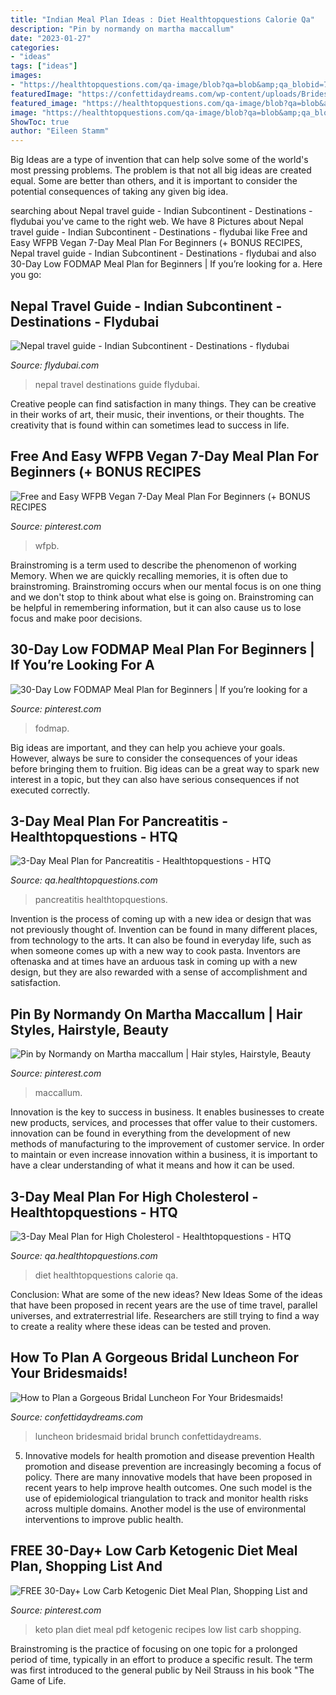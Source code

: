 ```yaml
---
title: "Indian Meal Plan Ideas : Diet Healthtopquestions Calorie Qa"
description: "Pin by normandy on martha maccallum"
date: "2023-01-27"
categories:
- "ideas"
tags: ["ideas"]
images:
- "https://healthtopquestions.com/qa-image/blob?qa=blob&amp;qa_blobid=7108681222846530831"
featuredImage: "https://confettidaydreams.com/wp-content/uploads/Bridesmaid-Luncheon-5.jpg"
featured_image: "https://healthtopquestions.com/qa-image/blob?qa=blob&amp;qa_blobid=7108681222846530831"
image: "https://healthtopquestions.com/qa-image/blob?qa=blob&amp;qa_blobid=8206115903030320586"
ShowToc: true
author: "Eileen Stamm"
---
```



Big Ideas are a type of invention that can help solve some of the world's most pressing problems. The problem is that not all big ideas are created equal. Some are better than others, and it is important to consider the potential consequences of taking any given big idea.

	

		
searching about Nepal travel guide - Indian Subcontinent - Destinations - flydubai you've came to the right web. We have 8 Pictures about Nepal travel guide - Indian Subcontinent - Destinations - flydubai like Free and Easy WFPB Vegan 7-Day Meal Plan For Beginners (+ BONUS RECIPES, Nepal travel guide - Indian Subcontinent - Destinations - flydubai and also 30-Day Low FODMAP Meal Plan for Beginners | If you’re looking for a. Here you go:
		
    
## Nepal Travel Guide - Indian Subcontinent - Destinations - Flydubai

<img loading=lazy src="https://www.flydubai.com/en/media/Nepal_Hero_tcm8-33242.jpg" onerror="this.onerror=null;this.src='https://tse2.mm.bing.net/th?id=OIP._W7s7TSHsXi97zf0OG63TgHaCx&amp;pid=15.1';" alt="Nepal travel guide - Indian Subcontinent - Destinations - flydubai">

_Source: flydubai.com_

>nepal travel destinations guide flydubai. 

	

Creative people can find satisfaction in many things. They can be creative in their works of art, their music, their inventions, or their thoughts. The creativity that is found within can sometimes lead to success in life.

    
## Free And Easy WFPB Vegan 7-Day Meal Plan For Beginners (+ BONUS RECIPES

<img loading=lazy src="https://i.pinimg.com/736x/70/09/dc/7009dcee77be1c3e99a01279c4663753.jpg" onerror="this.onerror=null;this.src='https://tse2.mm.bing.net/th?id=OIP.9GyDgpm4YZcmtOyQvodrDQHaL0&amp;pid=15.1';" alt="Free and Easy WFPB Vegan 7-Day Meal Plan For Beginners (+ BONUS RECIPES">

_Source: pinterest.com_

>wfpb. 

	

Brainstroming is a term used to describe the phenomenon of working Memory. When we are quickly recalling memories, it is often due to brainstroming. Brainstroming occurs when our mental focus is on one thing and we don't stop to think about what else is going on. Brainstroming can be helpful in remembering information, but it can also cause us to lose focus and make poor decisions.

    
## 30-Day Low FODMAP Meal Plan For Beginners | If You’re Looking For A

<img loading=lazy src="https://i.pinimg.com/736x/62/9c/ac/629cac4eea19494a0d7b81f9cc924956.jpg" onerror="this.onerror=null;this.src='https://tse4.mm.bing.net/th?id=OIP.70pGHRFSBRvYOgf3FymzZQHaLH&amp;pid=15.1';" alt="30-Day Low FODMAP Meal Plan for Beginners | If you’re looking for a">

_Source: pinterest.com_

>fodmap. 

	

Big ideas are important, and they can help you achieve your goals. However, always be sure to consider the consequences of your ideas before bringing them to fruition. Big ideas can be a great way to spark new interest in a topic, but they can also have serious consequences if not executed correctly.

    
## 3-Day Meal Plan For Pancreatitis - Healthtopquestions - HTQ

<img loading=lazy src="https://healthtopquestions.com/qa-image/blob?qa=blob&amp;qa_blobid=8206115903030320586" onerror="this.onerror=null;this.src='https://tse2.mm.bing.net/th?id=OIP.NRmuyr2rZRK1_UyDjJleLgAAAA&amp;pid=15.1';" alt="3-Day Meal Plan for Pancreatitis - Healthtopquestions - HTQ">

_Source: qa.healthtopquestions.com_

>pancreatitis healthtopquestions. 

	

Invention is the process of coming up with a new idea or design that was not previously thought of. Invention can be found in many different places, from technology to the arts. It can also be found in everyday life, such as when someone comes up with a new way to cook pasta. Inventors are oftenaska and at times have an arduous task in coming up with a new design, but they are also rewarded with a sense of accomplishment and satisfaction.

    
## Pin By Normandy On Martha Maccallum | Hair Styles, Hairstyle, Beauty

<img loading=lazy src="https://i.pinimg.com/736x/ca/7a/90/ca7a9061c55397c2708b2af2b92177dc.jpg" onerror="this.onerror=null;this.src='https://tse2.mm.bing.net/th?id=OIP.sLDKBIvpnEBRbSwaXZU0VAHaNL&amp;pid=15.1';" alt="Pin by Normandy on Martha maccallum | Hair styles, Hairstyle, Beauty">

_Source: pinterest.com_

>maccallum. 

	

Innovation is the key to success in business. It enables businesses to create new products, services, and processes that offer value to their customers. innovation can be found in everything from the development of new methods of manufacturing to the improvement of customer service. In order to maintain or even increase innovation within a business, it is important to have a clear understanding of what it means and how it can be used.

    
## 3-Day Meal Plan For High Cholesterol - Healthtopquestions - HTQ

<img loading=lazy src="https://healthtopquestions.com/qa-image/blob?qa=blob&amp;qa_blobid=7108681222846530831" onerror="this.onerror=null;this.src='https://tse2.mm.bing.net/th?id=OIP.yflRo0k7s7mj540exzA-pAAAAA&amp;pid=15.1';" alt="3-Day Meal Plan for High Cholesterol - Healthtopquestions - HTQ">

_Source: qa.healthtopquestions.com_

>diet healthtopquestions calorie qa. 

	

Conclusion: What are some of the new ideas?
New Ideas
Some of the ideas that have been proposed in recent years are the use of time travel, parallel universes, and extraterrestrial life. Researchers are still trying to find a way to create a reality where these ideas can be tested and proven.

    
## How To Plan A Gorgeous Bridal Luncheon For Your Bridesmaids!

<img loading=lazy src="https://confettidaydreams.com/wp-content/uploads/Bridesmaid-Luncheon-5.jpg" onerror="this.onerror=null;this.src='https://tse2.mm.bing.net/th?id=OIP.ntyphZ79lKrvrurJzqZapwHaKH&amp;pid=15.1';" alt="How to Plan a Gorgeous Bridal Luncheon For Your Bridesmaids!">

_Source: confettidaydreams.com_

>luncheon bridesmaid bridal brunch confettidaydreams. 

	

5) Innovative models for health promotion and disease prevention
Health promotion and disease prevention are increasingly becoming a focus of policy. There are many innovative models that have been proposed in recent years to help improve health outcomes. One such model is the use of epidemiological triangulation to track and monitor health risks across multiple domains. Another model is the use of environmental interventions to improve public health.

    
## FREE 30-Day+ Low Carb Ketogenic Diet Meal Plan, Shopping List And

<img loading=lazy src="https://i.pinimg.com/736x/83/30/88/833088eec4e781ba40cd742c3a0c981e.jpg" onerror="this.onerror=null;this.src='https://tse3.mm.bing.net/th?id=OIP.WujJtiqGpHwwxD7lD5j6SwHaLG&amp;pid=15.1';" alt="FREE 30-Day+ Low Carb Ketogenic Diet Meal Plan, Shopping List and">

_Source: pinterest.com_

>keto plan diet meal pdf ketogenic recipes low list carb shopping. 

	

Brainstroming is the practice of focusing on one topic for a prolonged period of time, typically in an effort to produce a specific result. The term was first introduced to the general public by Neil Strauss in his book "The Game of Life.

